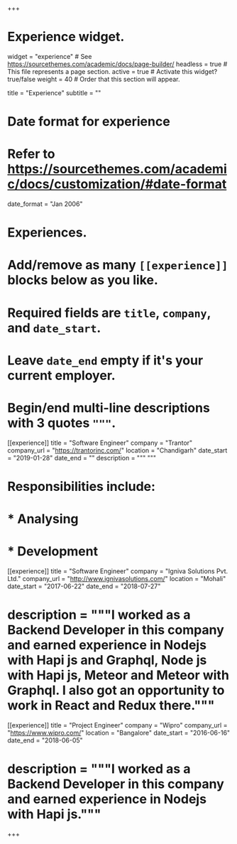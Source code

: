 +++
# Experience widget.
widget = "experience"  # See https://sourcethemes.com/academic/docs/page-builder/
headless = true  # This file represents a page section.
active = true  # Activate this widget? true/false
weight = 40  # Order that this section will appear.

title = "Experience"
subtitle = ""

# Date format for experience
#   Refer to https://sourcethemes.com/academic/docs/customization/#date-format
date_format = "Jan 2006"

# Experiences.
#   Add/remove as many `[[experience]]` blocks below as you like.
#   Required fields are `title`, `company`, and `date_start`.
#   Leave `date_end` empty if it's your current employer.
#   Begin/end multi-line descriptions with 3 quotes `"""`.
[[experience]]
  title = "Software Engineer"
  company = "Trantor"
  company_url = "https://trantorinc.com/"
  location = "Chandigarh"
  date_start = "2019-01-28"
  date_end = ""
  description = """
  """
  # Responsibilities include:
  
  # * Analysing
  # * Development

[[experience]]
  title = "Software Engineer"
  company = "Igniva Solutions Pvt. Ltd."
  company_url = "http://www.ignivasolutions.com/"
  location = "Mohali"
  date_start = "2017-06-22"
  date_end = "2018-07-27"
  # description = """I worked as a Backend Developer in this company and earned experience in Nodejs with Hapi js and Graphql, Node js with Hapi js, Meteor and Meteor with Graphql. I also got an opportunity to work in React and Redux there."""

  [[experience]]
  title = "Project Engineer"
  company = "Wipro"
  company_url = "https://www.wipro.com/"
  location = "Bangalore"
  date_start = "2016-06-16"
  date_end = "2018-06-05"
  # description = """I worked as a Backend Developer in this company and earned experience in Nodejs with Hapi js."""

+++
